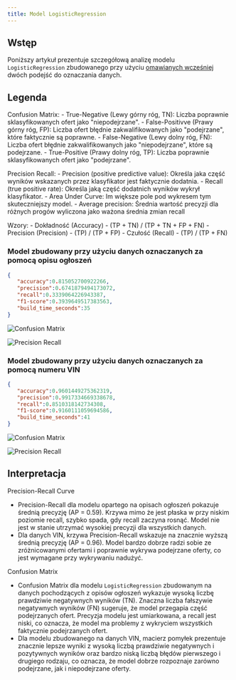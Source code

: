 ```yaml
---
title: Model LogisticRegression
---
```



## Wstęp

Poniższy artykuł prezentuje szczegółową analizę modelu `LogisticRegression` zbudowanego przy użyciu [omawianych wcześniej](/d_analiza_modeli_ml/) dwóch podejść do oznaczania danych.

## Legenda

Confusion Matrix:
    - True-Negative (Lewy górny róg, TN): Liczba poprawnie sklasyfikowanych ofert jako "niepodejrzane".
    - False-Positivve (Prawy górny róg, FP): Liczba ofert błędnie zakwalifikowanych jako "podejrzane", które faktycznie są poprawne.
    - False-Negative (Lewy dolny róg, FN): Liczba ofert błędnie zakwalifikowanych jako "niepodejrzane", które są podejrzane.
    - True-Positive (Prawy dolny róg, TP): Liczba poprawnie sklasyfikowanych ofert jako "podejrzane".

Precision Recall:
    - Precision (positive predictive value): Określa jaka część wyników wskazanych przez klasyfikator jest faktycznie dodatnia.
    - Recall (true positive rate): Określa jaką część dodatnich wyników wykrył klasyfikator.
    - Area Under Curve: Im większe pole pod wykresem tym skuteczniejszy model.
    - Average precision: Średnia wartość precyzji dla różnych progów wyliczona jako ważona średnia zmian recall

Wzory:
    - Dokładność (Accuracy) -  (TP + TN) / (TP + TN + FP + FN)
    - Precision (Precision) -  (TP) / (TP + FP)
    - Czułość (Recall) - (TP) / (TP + FN)


### Model zbudowany przy użyciu danych oznaczanych za pomocą opisu ogłoszeń

```json
{
   "accuracy":0.815052700922266,
   "precision":0.6741879494173072,
   "recall":0.3339064226943387,
   "f1-score":0.3939649517383563,
   "build_time_seconds":35
}
```

![Confusion Matrix](/assets/confusion_matrix_LogisticRegression-description.png)

![Precision Recall](/assets/precision_recall_curve_LogisticRegression-description.png)

### Model zbudowany przy użyciu danych oznaczanych za pomocą numeru VIN

```json
{
   "accuracy":0.9601449275362319,
   "precision":0.9917334669338678,
   "recall":0.8510318142734308,
   "f1-score":0.9160111059694586,
   "build_time_seconds":41
}
```

![Confusion Matrix](/assets/confusion_matrix_LogisticRegression-vin.png)


![Precision Recall](/assets/precision_recall_curve_LogisticRegression-vin.png)

## Interpretacja

Precision-Recall Curve

- Precision-Recall dla modelu opartego na opisach ogłoszeń pokazuje średnią precyzję (AP = 0.59). Krzywa mimo że jest płaska w przy niskim poziomie recall, szybko spada, gdy recall zaczyna rosnąć. Model nie jest w stanie utrzymać wysokiej precyzji dla wszystkich danych.
- Dla danych VIN, krzywa Precision-Recall wskazuje na znacznie wyższą średnią precyzję (AP = 0.96). Model bardzo dobrze radzi sobie ze zróżnicowanymi ofertami i poprawnie wykrywa podejrzane oferty, co jest wymagane przy wykrywaniu nadużyć.

Confusion Matrix

- Confusion Matrix dla modelu `LogisticRegression` zbudowanym na danych pochodzących z opisów ogłoszeń wykazuje wysoką liczbę prawdziwie negatywnych wyników (TN). Znaczna liczba fałszywie negatywnych wyników (FN) sugeruje, że model przegapia część podejrzanych ofert. Precyzja modelu jest umiarkowana, a recall jest niski, co oznacza, że model ma problemy z wykryciem wszystkich faktycznie podejrzanych ofert.
- Dla modelu zbudowanego na danych VIN, macierz pomyłek prezentuje znacznie lepsze wyniki z wysoką liczbą prawdziwie negatywnych i pozytywnych wyników oraz bardzo niską liczbą błędów pierwszego i drugiego rodzaju, co oznacza, że model dobrze rozpoznaje zarówno podejrzane, jak i niepodejrzane oferty.
